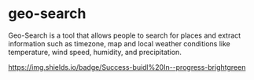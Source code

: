 # geo-search 

Geo-Search is a tool that allows people to search for places and extract information such as timezone, map and local weather conditions like temperature, wind speed, humidity, and precipitation.

https://img.shields.io/badge/Success-buidl%20In--progress-brightgreen
